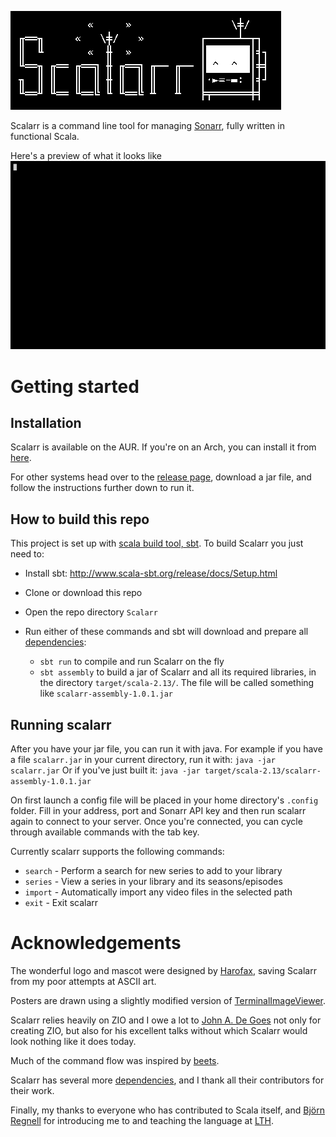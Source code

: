 ![Scalarr](https://raw.githubusercontent.com/nichobi/scalarr/master/logo.png)

Scalarr is a command line tool for managing [Sonarr](https://github.com/Sonarr/Sonarr), fully written in functional Scala.

Here's a preview of what it looks like
![Preview gif](https://raw.githubusercontent.com/nichobi/scalarr/master/scalarr.gif)

# Getting started
## Installation
Scalarr is available on the AUR. If you're on an Arch, you can install it from [here](https://aur.archlinux.org/packages/scalarr/).

For other systems head over to the [release page](https://github.com/nichobi/scalarr/releases), download a jar file, and follow the instructions further down to run it.
## How to build this repo

This project is set up with [scala build tool, sbt](http://www.scala-sbt.org). To build Scalarr you just need to:

* Install sbt: http://www.scala-sbt.org/release/docs/Setup.html

* Clone or download this repo

* Open the repo directory `Scalarr`

* Run either of these commands and sbt will download and prepare all [dependencies](https://github.com/nichobi/scalarr/blob/master/build.sbt):
  * `sbt run` to compile and run Scalarr on the fly
  * `sbt assembly` to build a jar of Scalarr and all its required libraries, in the directory `target/scala-2.13/`. The file will be called something like `scalarr-assembly-1.0.1.jar`
  
## Running scalarr
After you have your jar file, you can run it with java. For example if you have a file `scalarr.jar` in your current directory, run it with:
`java -jar scalarr.jar`
Or if you've just built it: 
`java -jar target/scala-2.13/scalarr-assembly-1.0.1.jar`
  
On first launch a config file will be placed in your home directory's `.config` folder. Fill in your address, port and Sonarr API key and then run scalarr again to connect to your server. Once you're connected, you can cycle through available commands with the tab key.
  
Currently scalarr supports the following commands:  

  * `search` - Perform a search for new series to add to your library  
  * `series` - View a series in your library and its seasons/episodes  
  * `import` - Automatically import any video files in the selected path  
  * `exit` - Exit scalarr  

# Acknowledgements
The wonderful logo and mascot were designed by [Harofax](https://github.com/harofax), saving Scalarr from my poor attempts at ASCII art.

Posters are drawn using a slightly modified version of [TerminalImageViewer](https://github.com/stefanhaustein/TerminalImageViewer).

Scalarr relies heavily on ZIO and I owe a lot to [John A. De Goes](https://github.com/jdegoes) not only for creating ZIO, but also for his excellent talks without which Scalarr would look nothing like it does today.

Much of the command flow was inspired by [beets](https://github.com/beetbox/beets).

Scalarr has several more [dependencies](https://github.com/nichobi/scalarr/blob/master/build.sbt), and I thank all their contributors for their work.

Finally, my thanks to everyone who has contributed to Scala itself, and [Björn Regnell](https://github.com/bjornregnell) for introducing me to and teaching the language at [LTH](https://www.lth.se/).

